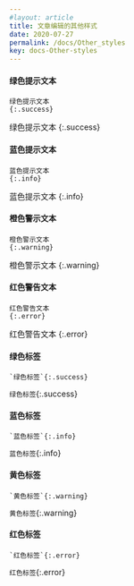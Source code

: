 ```yaml
---
#layout: article
title: 文章编辑的其他样式
date: 2020-07-27
permalink: /docs/Other_styles
key: docs-Other-styles
---
```

 
#### 绿色提示文本
```
绿色提示文本
{:.success}
```
绿色提示文本
{:.success}  
  
#### 蓝色提示文本  
```
蓝色提示文本
{:.info}
```
   
蓝色提示文本
{:.info}
#### 橙色警示文本  
```
橙色警示文本
{:.warning}
``` 
  
橙色警示文本
{:.warning}

#### 红色警告文本   
```
红色警告文本
{:.error}
``` 
  
红色警告文本
{:.error}
  
#### 绿色标签
```
`绿色标签`{:.success}
```
`绿色标签`{:.success}
  
#### 蓝色标签
```
`蓝色标签`{:.info}
```  
`蓝色标签`{:.info}  
   
#### 黄色标签  
```
`黄色标签`{:.warning}
```  
`黄色标签`{:.warning}  
  
#### 红色标签
```
`红色标签`{:.error}
```  
`红色标签`{:.error}  